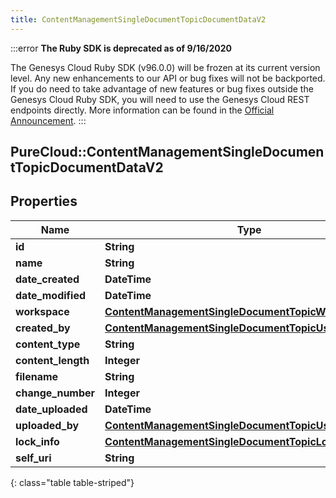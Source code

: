 ```yaml
---
title: ContentManagementSingleDocumentTopicDocumentDataV2
---
```


:::error
**The Ruby SDK is deprecated as of 9/16/2020**

The Genesys Cloud Ruby SDK (v96.0.0) will be frozen at its current version level. Any new enhancements to our API or bug fixes will not be backported. If you do need to take advantage of new features or bug fixes outside the Genesys Cloud Ruby SDK, you will need to use the Genesys Cloud REST endpoints directly. More information can be found in the [Official Announcement](https://developer.mypurecloud.com/forum/t/announcement-genesys-cloud-ruby-sdk-end-of-life/8850).
:::


## PureCloud::ContentManagementSingleDocumentTopicDocumentDataV2

## Properties

|Name | Type | Description | Notes|
|------------ | ------------- | ------------- | -------------|
| **id** | **String** |  | [optional] |
| **name** | **String** |  | [optional] |
| **date_created** | **DateTime** |  | [optional] |
| **date_modified** | **DateTime** |  | [optional] |
| **workspace** | [**ContentManagementSingleDocumentTopicWorkspaceData**](ContentManagementSingleDocumentTopicWorkspaceData.html) |  | [optional] |
| **created_by** | [**ContentManagementSingleDocumentTopicUserData**](ContentManagementSingleDocumentTopicUserData.html) |  | [optional] |
| **content_type** | **String** |  | [optional] |
| **content_length** | **Integer** |  | [optional] |
| **filename** | **String** |  | [optional] |
| **change_number** | **Integer** |  | [optional] |
| **date_uploaded** | **DateTime** |  | [optional] |
| **uploaded_by** | [**ContentManagementSingleDocumentTopicUserData**](ContentManagementSingleDocumentTopicUserData.html) |  | [optional] |
| **lock_info** | [**ContentManagementSingleDocumentTopicLockData**](ContentManagementSingleDocumentTopicLockData.html) |  | [optional] |
| **self_uri** | **String** |  | [optional] |
{: class="table table-striped"}


